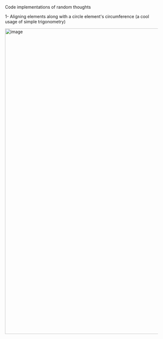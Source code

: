 Code implementations of random thoughts

1- Aligning elements along with a circle element's circumference (a cool usage of simple trigonometry)

<img width="1002" alt="image" src="https://user-images.githubusercontent.com/43238519/175749729-0185353a-7d8d-4ee8-a3d3-aca22641d66a.png">
